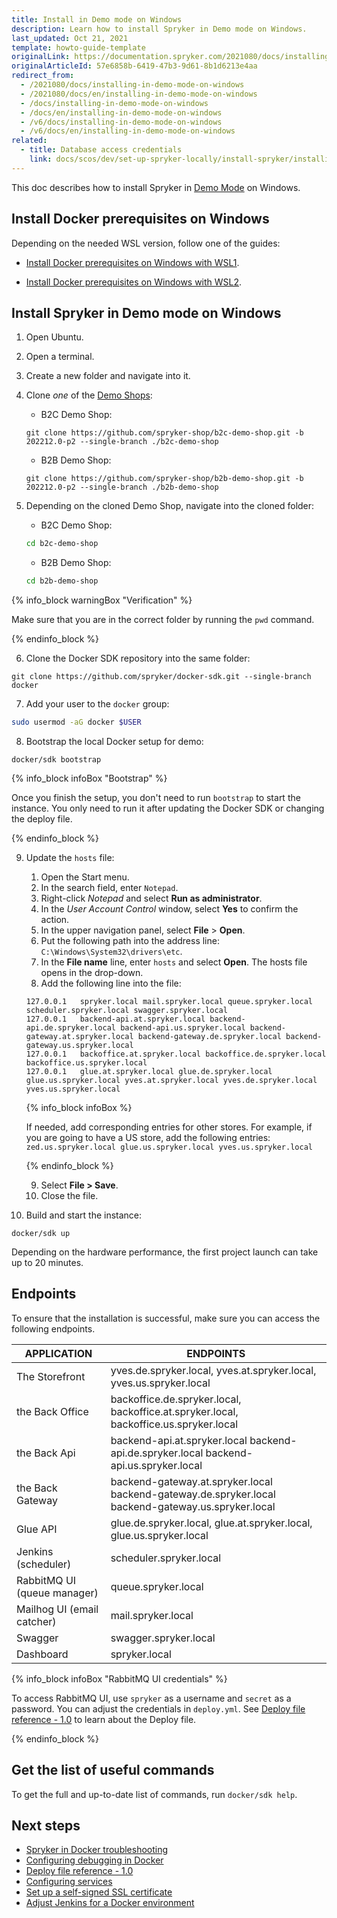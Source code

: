 ```yaml
---
title: Install in Demo mode on Windows
description: Learn how to install Spryker in Demo mode on Windows.
last_updated: Oct 21, 2021
template: howto-guide-template
originalLink: https://documentation.spryker.com/2021080/docs/installing-in-demo-mode-on-windows
originalArticleId: 57e6858b-6419-47b3-9d61-8b1d6213e4aa
redirect_from:
  - /2021080/docs/installing-in-demo-mode-on-windows
  - /2021080/docs/en/installing-in-demo-mode-on-windows
  - /docs/installing-in-demo-mode-on-windows
  - /docs/en/installing-in-demo-mode-on-windows
  - /v6/docs/installing-in-demo-mode-on-windows
  - /v6/docs/en/installing-in-demo-mode-on-windows
related:
  - title: Database access credentials
    link: docs/scos/dev/set-up-spryker-locally/install-spryker/installing-spryker-with-docker.html
---
```


This doc describes how to install Spryker in [Demo Mode](/docs/scos/dev/set-up-spryker-locally/install-spryker/install/choose-an-installation-mode.html#demo-mode) on Windows.

## Install Docker prerequisites on Windows

Depending on the needed WSL version, follow one of the guides:

* [Install Docker prerequisites on Windows with WSL1](/docs/scos/dev/set-up-spryker-locally/install-spryker/install-docker-prerequisites/install-docker-prerequisites-on-windows-with-wsl1.html).

* [Install Docker prerequisites on Windows with WSL2](/docs/scos/dev/set-up-spryker-locally/install-spryker/install-docker-prerequisites/install-docker-prerequisites-on-windows-with-wsl2.html).

## Install Spryker in Demo mode on Windows

1. Open Ubuntu.
2. Open a terminal.
3. Create a new folder and navigate into it.
4. Clone *one* of the [Demo Shops](/docs/scos/user/intro-to-spryker/intro-to-spryker.html#spryker-b2bb2c-demo-shops):

    * B2C Demo Shop:

    ```shell
    git clone https://github.com/spryker-shop/b2c-demo-shop.git -b 202212.0-p2 --single-branch ./b2c-demo-shop
    ```

    * B2B Demo Shop:

    ```shell
    git clone https://github.com/spryker-shop/b2b-demo-shop.git -b 202212.0-p2 --single-branch ./b2b-demo-shop
    ```

5. Depending on the cloned Demo Shop, navigate into the cloned folder:

    * B2C Demo Shop:

    ```bash
    cd b2c-demo-shop
    ```

    * B2B Demo Shop:

    ```bash
    cd b2b-demo-shop
    ```

{% info_block warningBox "Verification" %}

Make sure that you are in the correct folder by running the `pwd` command.

{% endinfo_block %}

6. Clone the Docker SDK repository into the same folder:

```shell
git clone https://github.com/spryker/docker-sdk.git --single-branch docker
```

7. Add your user to the `docker` group:

```bash
sudo usermod -aG docker $USER
```

8. Bootstrap the local Docker setup for demo:

```shell
docker/sdk bootstrap
```

{% info_block infoBox "Bootstrap" %}

Once you finish the setup, you don't need to run `bootstrap` to start the instance. You only need to run it after updating the Docker SDK or changing the deploy file.

{% endinfo_block %}

9. Update the `hosts` file:
    1. Open the Start menu.
    2. In the search field, enter `Notepad`.
    3. Right-click *Notepad* and select **Run as administrator**.
    4. In the *User Account Control* window, select **Yes** to confirm the action.
    5. In the upper navigation panel, select **File** > **Open**.
    6. Put the following path into the address line: `C:\Windows\System32\drivers\etc`.
    7. In the **File name** line, enter `hosts` and select **Open**.
    The hosts file opens in the drop-down.
    8. Add the following line into the file:

    ```text
    127.0.0.1   spryker.local mail.spryker.local queue.spryker.local scheduler.spryker.local swagger.spryker.local
    127.0.0.1   backend-api.at.spryker.local backend-api.de.spryker.local backend-api.us.spryker.local backend-gateway.at.spryker.local backend-gateway.de.spryker.local backend-gateway.us.spryker.local
    127.0.0.1   backoffice.at.spryker.local backoffice.de.spryker.local backoffice.us.spryker.local
    127.0.0.1   glue.at.spryker.local glue.de.spryker.local glue.us.spryker.local yves.at.spryker.local yves.de.spryker.local yves.us.spryker.local
    ```

    {% info_block infoBox %}

    If needed, add corresponding entries for other stores. For example, if you are going to have a US store, add the following entries: `zed.us.spryker.local glue.us.spryker.local yves.us.spryker.local`

    {% endinfo_block %}

    9. Select **File > Save**.
    10. Close the file.

10. Build and start the instance:

```shell
docker/sdk up
```

Depending on the hardware performance, the first project launch can take up to 20 minutes.

## Endpoints

To ensure that the installation is successful, make sure you can access the following endpoints.

| APPLICATION | ENDPOINTS |
| --- | --- |
| The Storefront |  yves.de.spryker.local, yves.at.spryker.local, yves.us.spryker.local |
| the Back Office | backoffice.de.spryker.local, backoffice.at.spryker.local, backoffice.us.spryker.local |
| the Back Api | backend-api.at.spryker.local backend-api.de.spryker.local backend-api.us.spryker.local |
| the Back Gateway | backend-gateway.at.spryker.local backend-gateway.de.spryker.local backend-gateway.us.spryker.local |
| Glue API | glue.de.spryker.local, glue.at.spryker.local, glue.us.spryker.local |
| Jenkins (scheduler) | scheduler.spryker.local |
| RabbitMQ UI (queue manager) | queue.spryker.local |
| Mailhog UI (email catcher) | mail.spryker.local |
| Swagger | swagger.spryker.local |
| Dashboard | spryker.local |

{% info_block infoBox "RabbitMQ UI credentials" %}

To access RabbitMQ UI, use `spryker` as a username and `secret` as a password. You can adjust the credentials in `deploy.yml`. See [Deploy file reference - 1.0](/docs/scos/dev/the-docker-sdk/{{site.version}}/deploy-file/deploy-file-reference-1.0.html) to learn about the Deploy file.

{% endinfo_block %}

## Get the list of useful commands

To get the full and up-to-date list of commands, run `docker/sdk help`.

## Next steps

* [Spryker in Docker troubleshooting](/docs/scos/dev/troubleshooting/troubleshooting-spryker-in-docker-issues/troubleshooting-spryker-in-docker-issues.html)
* [Configuring debugging in Docker](/docs/scos/dev/the-docker-sdk/{{site.version}}/configuring-debugging-in-docker.html)
* [Deploy file reference - 1.0](/docs/scos/dev/the-docker-sdk/{{site.version}}/deploy-file/deploy-file-reference-1.0.html)
* [Configuring services](/docs/scos/dev/the-docker-sdk/{{site.version}}/configure-services.html)
* [Set up a self-signed SSL certificate](/docs/scos/dev/set-up-spryker-locally/configure-after-installing/set-up-a-self-signed-ssl-certificate.html)
* [Adjust Jenkins for a Docker environment](/docs/scos/dev/set-up-spryker-locally/configure-after-installing/adjust-jenkins-for-a-docker-environment.html)
